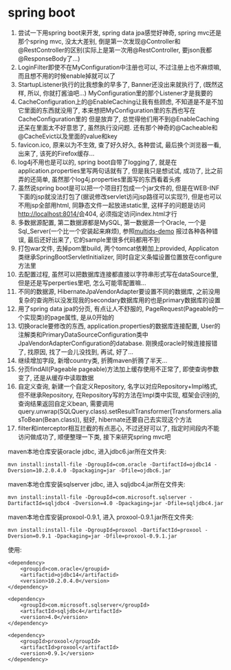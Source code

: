 # spring boot

1. 尝试一下用spring boot来开发, spring data jpa感觉好神奇, spring mvc还是那个spring mvc, 没太大差别,
倒是第一次发现@Controller和@RestController的区别(实际上是第一次用@RestController, 要json我都@ResponseBody了...)
1. LoginFilter即使不在MyConfiguration中注册也可以, 不过注册上也不麻烦嘛, 而且想不用的时候enable掉就可以了
1. StartupListener执行的比我想象的早多了, Banner还没出来就执行了, (既然这样, 所以, 你就打酱油吧...) MyConfiguration里的那个Listener才是我要的
1. CacheConfiguration上的@EnableCaching让我有些顾虑, 不知道是不是不加它里面的东西就没用了, 本来想把MyConfiguration里的东西也写在CacheConfiguration里的
但是放弃了, 总觉得他们用不到@EnableCaching还呆在里面太不好意思了, 虽然执行没问题. 还有那个神奇的@Cacheable和@CacheEvict以及里面的value和key
1. favicon.ico, 原来以为不生效, 查了好久好久, 各种尝试, 最后换个浏览器一看, 出来了, 该死的Firefox缓存...
1. log4j不用也是可以的, spring boot自带了logging了, 就是在application.properties里写两句话就有了, 但是我只是想试试,
成功了, 比之前弄的还简单, 虽然那个log4j.properties里面写的东西看着头疼
1. 虽然说spring boot是可以把一个项目打包成一个jar文件的, 但是在WEB-INF下面的jsp就没法打包了(据说修改servlet访问jsp路径可以实现?),
但是也可以不用jsp全部用html, 同静态文件一起放进static里, 这样子的问题是访问[http://localhost:8014/]("http://localhost:8014/","")会404, 
必须指定访问index.html才行
1. 多数据源配置, 第二数据源都是MySQL, 第一数据源一个Oracle, 一个是Sql_Server(一个比一个安装起来麻烦), 参照[multids-demo]("https://github.com/gratiartis/multids-demo","")
报过各种各种错误, 最后还好出来了, 它的sample里很多代码都用不到
1. 打包war文件, 去掉pom里build, 两个tomcat依赖加上<scope>provided</scope>, Applicaton类继承SpringBootServletInitializer, 同时自定义条幅设置位置放在configure方法里
1. 去配置过程, 虽然可以把数据库连接都直接以字符串形式写在dataSource里, 但是还是写perperties里吧, 怎么可能零配置嘛...
1. 不同的数据源, HibernateJpaVendorAdapter要设置不同的数据库, 之前没用复杂的查询所以没发现我的secondary数据库用的也是primary数据库的设置
1. 用了spring data jpa的分页, 有点让人不舒服的, PageRequest(Pageable的一个实现类)的page属性, 是从0开始的
1. 切换oracle要修改的东西, application.properties的数据库连接配置, User的注解类和PrimaryDataSourceConfiguration类中JpaVendorAdapterConfiguration的database. 
刚换成oracle时候连接报错了, 找原因, 找了一会儿没找到, 再试, 好了...
1. 继续增加字段, 新增country类, 折腾maven折腾了半天...
1. 分页findAll(Pageable pageable)方法加上缓存使用不正常了, 即使查询参数变了, 还是从缓存中读取数据
1. 自定义查询, 新建一个自定义Repository, 名字以对应Repository+Impl格式, 但不继承Repository, 在Repository写的方法在Impl类中实现, 框架会识别的,
查询结果返回自定义bean, 需要调用query.unwrap(SQLQuery.class).setResultTransformer(Transformers.aliasToBean(Bean.class)), 挺好, hibernate还要自己去实现这个方法
1. filter和interceptor相互拦截的有点恶心, 不过还好可以了, 指定时间段内不能访问做成功了, 顺便整理一下类, 接下来研究spring mvc吧

maven本地仓库安装oracle jdbc, 进入jdbc6.jar所在文件夹:

`mvn install:install-file -DgroupId=com.oracle -DartifactId=ojdbc14 -Dversion=10.2.0.4.0 -Dpackaging=jar -Dfile=ojdbc6.jar`

maven本地仓库安装sqlserver jdbc, 进入 sqljdbc4.jar所在文件夹:

`mvn install:install-file -DgroupId=com.microsoft.sqlserver -DartifactId=sqljdbc4 -Dversion=4.0 -Dpackaging=jar -Dfile=sqljdbc4.jar`

maven本地仓库安装proxool-0.9.1, 进入 proxool-0.9.1.jar所在文件夹:

`mvn install:install-file -DgroupId=proxool -DartifactId=proxool -Dversion=0.9.1 -Dpackaging=jar -Dfile=proxool-0.9.1.jar`

使用:

```
<dependency>
	<groupid>com.oracle</groupid>
	<artifactid>ojdbc14</artifactid>
	<version>10.2.0.4.0</version>
</dependency>

<dependency>
    <groupId>com.microsoft.sqlserver</groupId>
    <artifactId>sqljdbc4</artifactId>
    <version>4.0</version>
</dependency>

<dependency>
	<groupId>proxool</groupId>
	<artifactId>proxool</artifactId>
	<version>0.9.1</version>
</dependency>
```